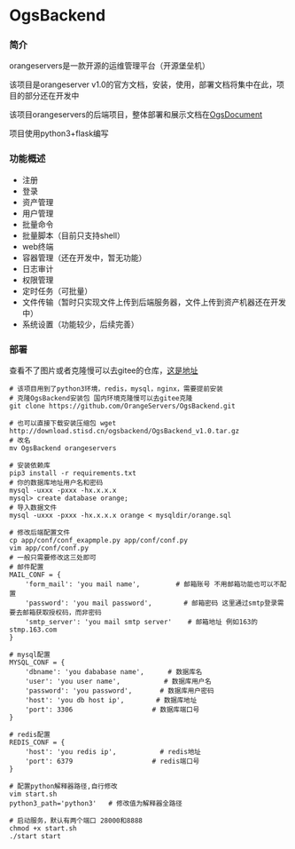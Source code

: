 # OgsBackend

### 简介

orangeservers是一款开源的运维管理平台（开源堡垒机）

该项目是orangeserver v1.0的官方文档，安装，使用，部署文档将集中在此，项目的部分还在开发中

该项目orangeservers的后端项目，整体部署和展示文档在[OgsDocument](https://github.com/OrangeServers/OgsDocument)

项目使用python3+flask编写

### 功能概述

- 注册
- 登录
- 资产管理
- 用户管理
- 批量命令
- 批量脚本（目前只支持shell）
- web终端
- 容器管理（还在开发中，暂无功能）
- 日志审计
- 权限管理
- 定时任务（可批量）
- 文件传输（暂时只实现文件上传到后端服务器，文件上传到资产机器还在开发中）
- 系统设置（功能较少，后续完善）

### 部署

查看不了图片或者克隆慢可以去gitee的仓库，[这是地址](https://gitee.com/xuwei777/OgsBackend)

```shell
# 该项目用到了python3环境，redis，mysql，nginx，需要提前安装
# 克隆OgsBackend安装包 国内环境克隆慢可以去gitee克隆
git clone https://github.com/OrangeServers/OgsBackend.git

# 也可以直接下载安装压缩包 wget  http://download.stisd.cn/ogsbackend/OgsBackend_v1.0.tar.gz
# 改名
mv OgsBackend orangeservers

# 安装依赖库
pip3 install -r requirements.txt
# 你的数据库地址用户名和密码
mysql -uxxx -pxxx -hx.x.x.x
mysql> create database orange;
# 导入数据文件
mysql -uxxx -pxxx -hx.x.x.x orange < mysqldir/orange.sql

# 修改后端配置文件
cp app/conf/conf_exapmple.py app/conf/conf.py
vim app/conf/conf.py
# 一般只需要修改这三处即可
# 邮件配置
MAIL_CONF = {
    'form_mail': 'you mail name',         # 邮箱账号 不用邮箱功能也可以不配置
    'password': 'you mail password',        # 邮箱密码 这里通过smtp登录需要去邮箱获取授权码，而非密码
    'smtp_server': 'you mail smtp server'    # 邮箱地址 例如163的 stmp.163.com
}

# mysql配置
MYSQL_CONF = {
    'dbname': 'you dababase name',      # 数据库名
    'user': 'you user name',           # 数据库用户名
    'password': 'you password',       # 数据库用户密码
    'host': 'you db host ip',        # 数据库地址
    'port': 3306                    # 数据库端口号
}

# redis配置
REDIS_CONF = {
    'host': 'you redis ip',           # redis地址
    'port': 6379                    # redis端口号
}

# 配置python解释器路径,自行修改
vim start.sh
python3_path='python3'   # 修改值为解释器全路径

# 启动服务，默认有两个端口 28000和8888
chmod +x start.sh
./start start
```

